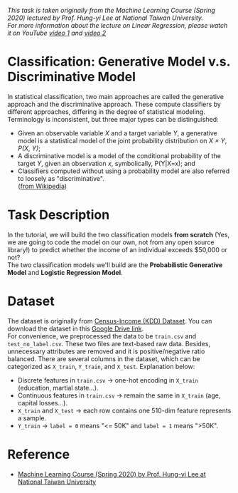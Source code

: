 *This task is taken originally from the Machine Learning Course (Spring 2020) lectured by Prof. Hung-yi Lee at National Taiwan University.*\
*For more information about the lecture on Linear Regression, please watch it on YouTube [video 1](https://www.youtube.com/watch?v=fZAZUYEeIMg&ab_channel=Hung-yiLee) and [video 2](https://www.youtube.com/watch?v=hSXFuypLukA&ab_channel=Hung-yiLee)*

# Classification: Generative Model v.s. Discriminative Model
In statistical classification, two main approaches are called the generative approach and the discriminative approach. These compute classifiers by different approaches, differing in the degree of statistical modeling. Terminology is inconsistent, but three major types can be distinguished:
- Given an observable variable *X* and a target variable *Y*, a generative model is a statistical model of the joint probability distribution on *X × Y*, *P(X, Y)*;
- A discriminative model is a model of the conditional probability of the target *Y*, given an observation *x*, symbolically, P(Y|X=x); and
- Classifiers computed without using a probability model are also referred to loosely as "discriminative".\
([from Wikipedia](https://en.wikipedia.org/wiki/Generative_model))


# Task Description
In the tutorial, we will build the two classification models **from scratch** (Yes, we are going to code the model on our own, not from any open source library!) to predict whether the income of an individual exceeds $50,000 or not?\
The two classification models we'll build are the **Probabilistic Generative Model** and **Logistic Regression Model**.

# Dataset
The dataset is originally from [Census-Income (KDD) Dataset](https://archive.ics.uci.edu/ml/datasets/Census-Income+(KDD)). You can download the dataset in this [Google Drive link](https://drive.google.com/drive/folders/1Z97_uyhmsTzgewhUBos19wVw5KjIE-b1?usp=sharing).\
For convenience, we preprocessed the data to be `train.csv` and `test_no_label.csv`. These two files are text-based raw data. Besides, unnecessary attributes are removed and it is positive/negative ratio balanced.
There are several columns in the dataset, which can be categorized as `X_train`, `Y_train`, and `X_test`. Explanation below:
- Discrete features in `train.csv` -> one-hot encoding in `X_train` (education, martial state...).
- Continuous features in `train.csv` -> remain the same in `X_train` (age, capital losses...).
- `X_train` and `X_test` -> each row contains one 510-dim feature represents a sample.
- `Y_train` -> `label = 0` means  "<= 50K"  and `label = 1` means ">50K".

# Reference
- [Machine Learning Course (Spring 2020) by Prof. Hung-yi Lee at National Taiwan University](http://speech.ee.ntu.edu.tw/~tlkagk/courses_ML20.html)
